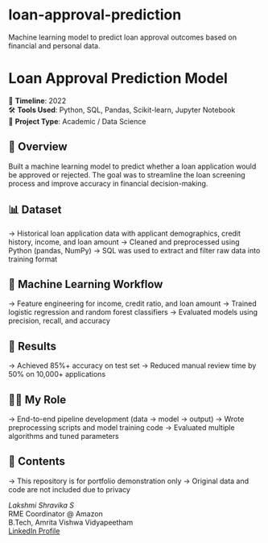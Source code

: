 # loan-approval-prediction
Machine learning model to predict loan approval outcomes based on financial and personal data.

# Loan Approval Prediction Model

📅 **Timeline**: 2022  
🛠️ **Tools Used**: Python, SQL, Pandas, Scikit-learn, Jupyter Notebook  
🏢 **Project Type**: Academic / Data Science

## 📌 Overview
Built a machine learning model to predict whether a loan application would be approved or rejected. The goal was to streamline the loan screening process and improve accuracy in financial decision-making.

## 📊 Dataset
-> Historical loan application data with applicant demographics, credit history, income, and loan amount
-> Cleaned and preprocessed using Python (pandas, NumPy)
-> SQL was used to extract and filter raw data into training format

## 🧠 Machine Learning Workflow
-> Feature engineering for income, credit ratio, and loan amount
-> Trained logistic regression and random forest classifiers
-> Evaluated models using precision, recall, and accuracy

## 🎯 Results
-> Achieved 85%+ accuracy on test set
-> Reduced manual review time by 50% on 10,000+ applications

## 👩‍💻 My Role
-> End-to-end pipeline development (data → model → output)
-> Wrote preprocessing scripts and model training code
-> Evaluated multiple algorithms and tuned parameters

## 📁 Contents
-> This repository is for portfolio demonstration only
-> Original data and code are not included due to privacy



*Lakshmi Shravika S*  
RME Coordinator @ Amazon  
B.Tech, Amrita Vishwa Vidyapeetham  
[LinkedIn Profile](https://linkedin.com/in/lakshmi-shravika-siddhabattula-516864231)
